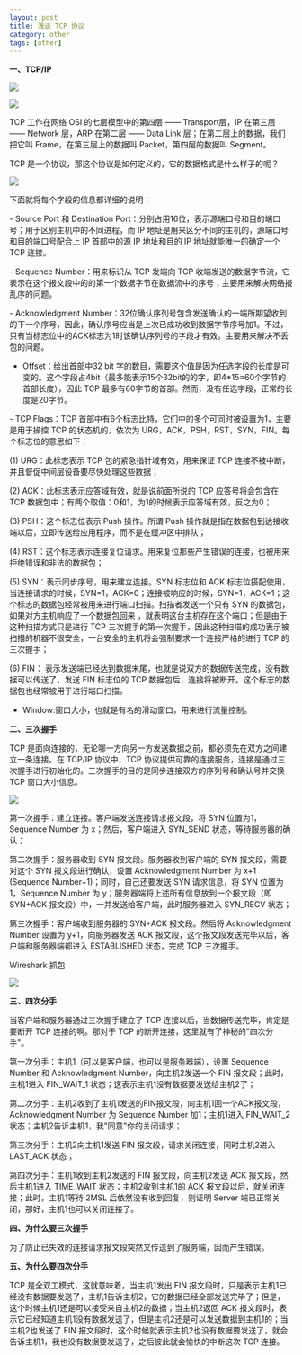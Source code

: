 ```yaml
---
layout: post
title: 浅谈 TCP 协议
category: other
tags: [other]
---
```


**一、TCP/IP**

![](http://misc.linkedkeeper.com/misc/img/blog/201608/linkedkeeper0_e8851266-ed58-4351-b767-252c40078b18.jpg)

![](http://misc.linkedkeeper.com/misc/img/blog/201608/linkedkeeper0_b2f7be48-2f4b-4caa-90d2-39a2c4d725d0.jpg)

TCP 工作在网络 OSI 的七层模型中的第四层 —— Transport层，IP 在第三层 —— Network 层，ARP 在第二层 —— Data Link 层；在第二层上的数据，我们把它叫 Frame，在第三层上的数据叫 Packet，第四层的数据叫 Segment。 

TCP 是一个协议，那这个协议是如何定义的，它的数据格式是什么样子的呢？

![](http://misc.linkedkeeper.com/misc/img/blog/201608/linkedkeeper0_d20dcac0-6ea3-415e-958e-45f333dd1db5.jpg)

下面就将每个字段的信息都详细的说明：

- Source Port 和 Destination Port：分别占用16位，表示源端口号和目的端口号；用于区别主机中的不同进程，而 IP 地址是用来区分不同的主机的，源端口号和目的端口号配合上 IP 首部中的源 IP 地址和目的 IP 地址就能唯一的确定一个 TCP 连接。

- Sequence Number：用来标识从 TCP 发端向 TCP 收端发送的数据字节流，它表示在这个报文段中的的第一个数据字节在数据流中的序号；主要用来解决网络报乱序的问题。

- Acknowledgment Number：32位确认序列号包含发送确认的一端所期望收到的下一个序号，因此，确认序号应当是上次已成功收到数据字节序号加1。不过，只有当标志位中的ACK标志为1时该确认序列号的字段才有效。主要用来解决不丢包的问题。

- Offset：给出首部中32 bit 字的数目，需要这个值是因为任选字段的长度是可变的。这个字段占4bit（最多能表示15个32bit的的字，即4*15=60个字节的首部长度），因此 TCP 最多有60字节的首部。然而，没有任选字段，正常的长度是20字节。

- TCP Flags：TCP 首部中有6个标志比特，它们中的多个可同时被设置为1，主要是用于操控 TCP 的状态机的，依次为 URG，ACK，PSH，RST，SYN，FIN。每个标志位的意思如下：

(1) URG：此标志表示 TCP 包的紧急指针域有效，用来保证 TCP 连接不被中断，并且督促中间层设备要尽快处理这些数据；

(2) ACK：此标志表示应答域有效，就是说前面所说的 TCP 应答号将会包含在 TCP 数据包中；有两个取值：0和1，为1的时候表示应答域有效，反之为0；

(3) PSH：这个标志位表示 Push 操作。所谓 Push 操作就是指在数据包到达接收端以后，立即传送给应用程序，而不是在缓冲区中排队；

(4) RST：这个标志表示连接复位请求。用来复位那些产生错误的连接，也被用来拒绝错误和非法的数据包；

(5) SYN：表示同步序号，用来建立连接。SYN 标志位和 ACK 标志位搭配使用，当连接请求的时候，SYN=1，ACK=0；连接被响应的时候，SYN=1，ACK=1；这个标志的数据包经常被用来进行端口扫描。扫描者发送一个只有 SYN 的数据包，如果对方主机响应了一个数据包回来 ，就表明这台主机存在这个端口；但是由于这种扫描方式只是进行 TCP 三次握手的第一次握手，因此这种扫描的成功表示被扫描的机器不很安全，一台安全的主机将会强制要求一个连接严格的进行 TCP 的三次握手；

(6) FIN： 表示发送端已经达到数据末尾，也就是说双方的数据传送完成，没有数据可以传送了，发送 FIN 标志位的 TCP 数据包后，连接将被断开。这个标志的数据包也经常被用于进行端口扫描。

- Window:窗口大小，也就是有名的滑动窗口，用来进行流量控制。

**二、三次握手**

TCP 是面向连接的，无论哪一方向另一方发送数据之前，都必须先在双方之间建立一条连接。在 TCP/IP 协议中，TCP 协议提供可靠的连接服务，连接是通过三次握手进行初始化的。三次握手的目的是同步连接双方的序列号和确认号并交换 TCP 窗口大小信息。

![](http://misc.linkedkeeper.com/misc/img/blog/201608/linkedkeeper0_5392359d-93d5-4fd3-9b9d-46edd2f3135b.jpg)

第一次握手：建立连接。客户端发送连接请求报文段，将 SYN 位置为1，Sequence Number 为 x；然后，客户端进入 SYN_SEND 状态，等待服务器的确认；

第二次握手：服务器收到 SYN 报文段。服务器收到客户端的 SYN 报文段，需要对这个 SYN 报文段进行确认，设置 Acknowledgment Number 为 x+1 (Sequence Number+1)；同时，自己还要发送 SYN 请求信息，将 SYN 位置为1，Sequence Number 为 y；服务器端将上述所有信息放到一个报文段（即 SYN+ACK 报文段）中，一并发送给客户端，此时服务器进入 SYN_RECV 状态；

第三次握手：客户端收到服务器的 SYN+ACK 报文段。然后将 Acknowledgment Number 设置为 y+1，向服务器发送 ACK 报文段，这个报文段发送完毕以后，客户端和服务器端都进入 ESTABLISHED 状态，完成 TCP 三次握手。

Wireshark 抓包

![](http://misc.linkedkeeper.com/misc/img/blog/201608/linkedkeeper0_05117136-df51-44b4-b0a6-8efd7e65d559.jpg)

**三、四次分手**

当客户端和服务器通过三次握手建立了 TCP 连接以后，当数据传送完毕，肯定是要断开 TCP 连接的啊。那对于 TCP 的断开连接，这里就有了神秘的"四次分手"。

第一次分手：主机1（可以是客户端，也可以是服务器端），设置 Sequence Number 和 Acknowledgment Number，向主机2发送一个 FIN 报文段；此时，主机1进入 FIN_WAIT_1 状态；这表示主机1没有数据要发送给主机2了；

第二次分手：主机2收到了主机1发送的FIN报文段，向主机1回一个ACK报文段，Acknowledgment Number 为 Sequence Number 加1；主机1进入 FIN_WAIT_2 状态；主机2告诉主机1，我"同意"你的关闭请求；

第三次分手：主机2向主机1发送 FIN 报文段，请求关闭连接，同时主机2进入 LAST_ACK 状态；

第四次分手：主机1收到主机2发送的 FIN 报文段，向主机2发送 ACK 报文段，然后主机1进入 TIME_WAIT 状态；主机2收到主机1的 ACK 报文段以后，就关闭连接；此时，主机1等待 2MSL 后依然没有收到回复，则证明 Server 端已正常关闭，那好，主机1也可以关闭连接了。

**四、为什么要三次握手**

为了防止已失效的连接请求报文段突然又传送到了服务端，因而产生错误。

**五、为什么要四次分手**

TCP 是全双工模式，这就意味着，当主机1发出 FIN 报文段时，只是表示主机1已经没有数据要发送了，主机1告诉主机2，它的数据已经全部发送完毕了；但是，这个时候主机1还是可以接受来自主机2的数据；当主机2返回 ACK 报文段时，表示它已经知道主机1没有数据发送了，但是主机2还是可以发送数据到主机1的；当主机2也发送了 FIN 报文段时，这个时候就表示主机2也没有数据要发送了，就会告诉主机1，我也没有数据要发送了，之后彼此就会愉快的中断这次 TCP 连接。
